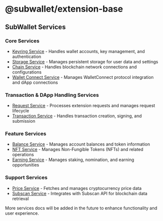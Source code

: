 # @subwallet/extension-base

## SubWallet Services
### Core Services
- [Keyring Service](src/services/keyring-service/README.md) - Handles wallet accounts, key management, and authentication
- [Storage Service](src/services/storage-service/README.md) - Manages persistent storage for user data and settings
- [Chain Service](src/services/chain-service/README.md) - Handles blockchain network connections and configurations
- [Wallet Connect Service](src/services/wallet-connect-service/README.md) - Manages WalletConnect protocol integration and dApp connections

### Transaction & DApp Handling Services
- [Request Service](src/services/request-service/README.md) - Processes extension requests and manages request lifecycle
- [Transaction Service](src/services/transaction-service/README.md) - Handles transaction creation, signing, and submission

### Feature Services
- [Balance Service](src/services/balance-service/README.md) - Manages account balances and token information
- [NFT Service](src/koni/api/nft/README.md) - Manages Non-Fungible Tokens (NFTs) and related operations
- [Earning Service](src/services/earning-service/README.md) - Manages staking, nomination, and earning opportunities

### Support Services
- [Price Service](src/services/price-service/README.md) - Fetches and manages cryptocurrency price data
- [Subscan Service](src/services/subscan-service/README.md) - Integrates with Subscan API for blockchain data retrieval

More services docs will be added in the future to enhance functionality and user experience.
